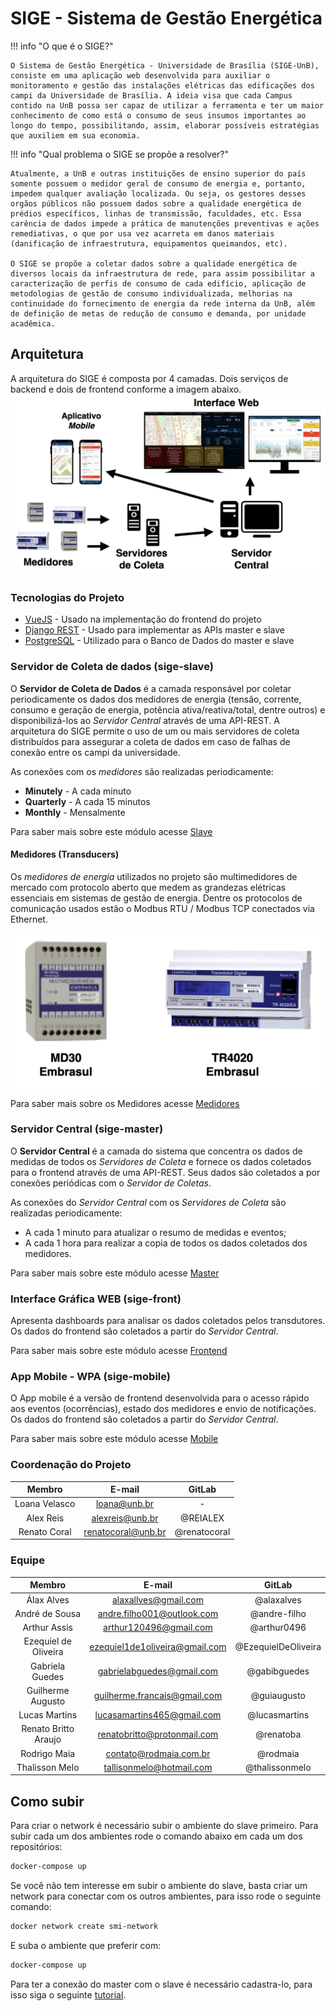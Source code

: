 # SIGE - Sistema de Gestão Energética 

!!! info "O que é o SIGE?"

    O Sistema de Gestão Energética - Universidade de Brasília (SIGE-UnB), consiste em uma aplicação web desenvolvida para auxiliar o monitoramento e gestão das instalações elétricas das edificações dos campi da Universidade de Brasília. A ideia visa que cada Campus contido na UnB possa ser capaz de utilizar a ferramenta e ter um maior conhecimento de como está o consumo de seus insumos importantes ao longo do tempo, possibilitando, assim, elaborar possíveis estratégias que auxiliem em sua economia.

!!! info "Qual problema o SIGE se propõe a resolver?"

    Atualmente, a UnB e outras instituições de ensino superior do país somente possuem o medidor geral de consumo de energia e, portanto, impedem qualquer avaliação localizada. Ou seja, os gestores desses orgãos públicos não possuem dados sobre a qualidade energética de prédios específicos, linhas de transmissão, faculdades, etc. Essa carência de dados impede a prática de manutenções preventivas e ações remediativas, o que por usa vez acarreta em danos materiais (danificação de infraestrutura, equipamentos queimandos, etc). 

    O SIGE se propõe a coletar dados sobre a qualidade energética de diversos locais da infraestrutura de rede, para assim possibilitar a caracterização de perfis de consumo de cada edifício, aplicação de metodologias de gestão de consumo individualizada, melhorias na continuidade do fornecimento de energia da rede interna da UnB, além de definição de metas de redução de consumo e demanda, por unidade acadêmica.

## Arquitetura
A arquitetura do SIGE é composta por 4 camadas. Dois serviços de backend e dois de frontend conforme a imagem abaixo.
![Arquitetura](assets/images/arquitetura_desenho.png)

### Tecnologias do Projeto
- [VueJS](https://vuejs.org/) - Usado na implementação do frontend do projeto
- [Django REST](https://www.django-rest-framework.org/) - Usado para implementar as APIs master e slave
- [PostgreSQL](https://www.postgresql.org/) - Utilizado para o Banco de Dados do master e slave

### Servidor de Coleta de dados (sige-slave)

O **Servidor de Coleta de Dados** é a camada responsável por coletar periodicamente os dados dos medidores de energia (tensão, corrente, consumo e geração de energia, potência ativa/reativa/total, dentre outros) e disponibilizá-los ao *Servidor Central* através de uma API-REST. A arquitetura do SIGE permite o uso de um ou mais servidores de coleta distribuídos para assegurar a coleta de dados em caso de falhas de conexão entre os campi da universidade.   

As conexões com os *medidores* são realizadas periodicamente:

- **Minutely** - A cada minuto
- **Quarterly** - A cada 15 minutos
- **Monthly** - Mensalmente

Para saber mais sobre este módulo acesse [Slave](design-arquitetura/slave)

#### Medidores (Transducers)

Os *medidores de energia* utilizados no projeto são multimedidores de mercado com protocolo aberto que medem as grandezas elétricas essenciais em sistemas de gestão de energia. Dentre os protocolos de comunicação usados estão o Modbus RTU / Modbus TCP conectados via Ethernet.

![Medidores de Energia](assets/images/medidores.png)

Para saber mais sobre os Medidores acesse [Medidores](design-arquitetura/medidores)  

### Servidor Central (sige-master)
O **Servidor Central** é a camada do sistema que concentra os dados de medidas de todos os *Servidores de Coleta* e fornece os dados coletados para o frontend através de uma API-REST. Seus dados são coletados a por conexões periódicas com o *Servidor de Coletas*.

As conexões do *Servidor Central* com os *Servidores de Coleta* são realizadas periodicamente:
- A cada 1 minuto para atualizar o resumo de medidas e eventos;
- A cada 1 hora para realizar a copia de todos os dados coletados dos medidores.

Para saber mais sobre este módulo acesse [Master](design-arquitetura/master)  

### Interface Gráfica WEB (sige-front)
Apresenta dashboards para analisar os dados coletados pelos transdutores. Os dados do frontend são coletados a partir do *Servidor Central*.

Para saber mais sobre este módulo acesse [Frontend](design-arquitetura/front-web)

### App Mobile - WPA (sige-mobile)
O App mobile é a versão de frontend desenvolvida para o acesso rápido aos eventos (ocorrências), estado dos medidores e envio de notificações. Os dados do frontend são coletados a partir do *Servidor Central*.

Para saber mais sobre este módulo acesse [Mobile](design-arquitetura/front-mobile)

### Coordenação do Projeto
|        Membro       |            E-mail            |     GitLab     |
|:-------------------:|:----------------------------:|:--------------:| 
|      Loana Velasco     |     loana@unb.br     |   -   |
|      Alex Reis     |     alexreis@unb.br     |   @REIALEX   |
|    Renato Coral     | renatocoral@unb.br | @renatocoral |

### Equipe
|        Membro       |            E-mail            |     GitLab     |
|:-------------------:|:----------------------------:|:--------------:| 
|      Álax Alves     |     alaxallves@gmail.com     |   @alaxalves   |
|    André de Sousa   |  andre.filho001@outlook.com  |  @andre-filho  |
|     Arthur Assis    |    arthur120496@gmail.com    |  @arthur0496   |
| Ezequiel de Oliveira | ezequiel1de1oliveira@gmail.com | @EzequielDeOliveira | 
| Gabriela Guedes | gabrielabguedes@gmail.com | @gabibguedes |
|  Guilherme Augusto  | guilherme.francais@gmail.com |  @guiaugusto   |
|    Lucas Martins    |  lucasamartins465@gmail.com  |  @lucasmartins |
| Renato Britto Araujo | renatobritto@protonmail.com | @renatoba |
|    Rodrigo Maia     | contato@rodmaia.com.br | @rodmaia |
|   Thalisson Melo    |   tallisonmelo@hotmail.com   | @thalissonmelo |

## Como subir 

Para criar o network é necessário subir o ambiente do slave primeiro. Para subir cada um dos ambientes rode o comando abaixo em cada um dos repositórios:
``` sh
docker-compose up
```
Se você não tem interesse em subir o ambiente do slave, basta criar um network para conectar com os outros ambientes, para isso rode o seguinte comando:
``` sh
docker network create smi-network
``` 
E suba o ambiente que preferir com:
``` sh
docker-compose up
```
Para ter a conexão do master com o slave é necessário cadastra-lo, para isso siga o seguinte [tutorial](tutoriais/cadastrar-transdutor).
